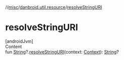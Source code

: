 //[misc](../index.md)/[danbroid.util.resource](index.md)/[resolveStringURI](resolve-string-u-r-i.md)



# resolveStringURI  
[androidJvm]  
Content  
fun [String](https://kotlinlang.org/api/latest/jvm/stdlib/kotlin/-string/index.html)?.[resolveStringURI](resolve-string-u-r-i.md)(context: [Context](https://developer.android.com/reference/kotlin/android/content/Context.html)): [String](https://kotlinlang.org/api/latest/jvm/stdlib/kotlin/-string/index.html)?  



